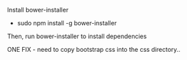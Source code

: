 
Install bower-installer
- sudo npm install -g bower-installer

Then, run bower-installer to install dependencies

ONE FIX - need to copy bootstrap css into the css directory.. 